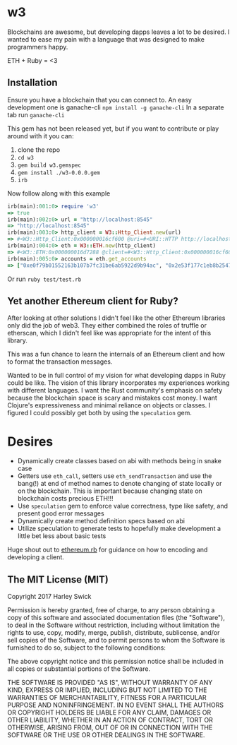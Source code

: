 # w3

Blockchains are awesome, but developing dapps leaves a lot to be desired. I wanted to ease my pain with a language that was designed to make programmers happy.

ETH + Ruby = <3

## Installation

Ensure you have a blockchain that you can connect to. An easy development one is ganache-cli
`npm install -g ganache-cli`
In a separate tab run `ganache-cli`

This gem has not been released yet, but if you want to contribute or play around with it you can:

1. clone the repo
2. `cd w3`
3. `gem build w3.gemspec`
4. `gem install ./w3-0.0.0.gem`
5. `irb`

Now follow along with this example
```ruby
irb(main):001:0> require 'w3'
=> true
irb(main):002:0> url = "http://localhost:8545"
=> "http://localhost:8545"
irb(main):003:0> http_client = W3::Http_Client.new(url)
=> #<W3::Http_Client:0x000000016cf600 @uri=#<URI::HTTP http://localhost:8545>, @host="localhost", @port=8545>
irb(main):004:0> eth = W3::ETH.new(http_client)
=> #<W3::ETH:0x000000016d7288 @client=#<W3::Http_Client:0x000000016cf600 @uri=#<URI::HTTP http://localhost:8545>, @host="localhost", @port=8545>>
irb(main):005:0> accounts = eth.get_accounts
=> ["0xe0f79b01552163b107b7fc31be6ab5922d9b94ac", "0x2e53f177c1eb8b25472cf03bea5a571771d38f78", "0xc0bccaf70c787ca4d53ed13a6e2c7db123716493", "0x24780b3fd60c3337e58edbb8510a2b0ea4ec776c", "0x45b7ad0e25faa4776ad44777fd6ab7e3ccd0c8a6", "0xeebeb43160e0262b1c033a46a720378bf5284ef0", "0x9e93aaba3fe5ba61e4b941efbc9a26f47c7c0d5b", "0xc59d3844e5fbf5e7c6abce3f606bc5a8996cec26", "0x59079ed9fcbac32ccf2ed4228c8b90f8ac7bb28b", "0xa037170528fb5beffd4f953ac784539530cf2c83"]
```

Or run `ruby test/test.rb`

## Yet another Ethereum client for Ruby?
After looking at other solutions I didn't feel like the other Ethereum libraries only did the job of web3. They either combined the roles of truffle or etherscan, which I didn't feel like was appropriate for the intent of this library.

This was a fun chance to learn the internals of an Ethereum client and how to format the transaction messages.

Wanted to be in full control of my vision for what developing dapps in Ruby could be like. The vision of this library incorporates my experiences working with different languages. I want the Rust community's emphasis on safety because the blockchain space is scary and mistakes cost money. I want Clojure's expressiveness and minimal reliance on objects or classes. I figured I could possibly get both by using the `speculation` gem.

# Desires
- Dynamically create classes based on abi with methods being in snake case
- Getters use `eth_call`, setters use `eth_sendTransaction` and use the bang(!) at end of method names to denote changing of state locally or on the blockchain. This is important because changing state on blockchain costs precious ETH!!!
- Use `speculation` gem to enforce value correctness, type like safety, and present good error messages
- Dynamically create method definition specs based on abi
- Utilize speculation to generate tests to hopefully make development a little bet less about basic tests

Huge shout out to [ethereum.rb](https://github.com/EthWorks/ethereum.rb) for guidance on how to encoding and developing a client.

## The MIT License (MIT)

Copyright 2017 Harley Swick

Permission is hereby granted, free of charge, to any person obtaining a copy of this software and associated documentation files (the "Software"), to deal in the Software without restriction, including without limitation the rights to use, copy, modify, merge, publish, distribute, sublicense, and/or sell copies of the Software, and to permit persons to whom the Software is furnished to do so, subject to the following conditions:

The above copyright notice and this permission notice shall be included in all copies or substantial portions of the Software.

THE SOFTWARE IS PROVIDED "AS IS", WITHOUT WARRANTY OF ANY KIND, EXPRESS OR IMPLIED, INCLUDING BUT NOT LIMITED TO THE WARRANTIES OF MERCHANTABILITY, FITNESS FOR A PARTICULAR PURPOSE AND NONINFRINGEMENT. IN NO EVENT SHALL THE AUTHORS OR COPYRIGHT HOLDERS BE LIABLE FOR ANY CLAIM, DAMAGES OR OTHER LIABILITY, WHETHER IN AN ACTION OF CONTRACT, TORT OR OTHERWISE, ARISING FROM, OUT OF OR IN CONNECTION WITH THE SOFTWARE OR THE USE OR OTHER DEALINGS IN THE SOFTWARE.